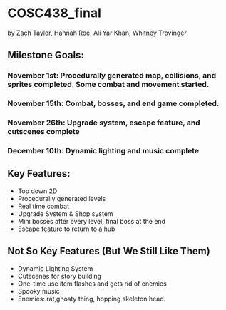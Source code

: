 # COSC438_final
by Zach Taylor, Hannah Roe, Ali Yar Khan, Whitney Trovinger

## Milestone Goals:
### November 1st: Procedurally generated map, collisions, and sprites completed. Some combat and movement started.
### November 15th: Combat, bosses, and end game completed. 
### November 26th: Upgrade system, escape feature, and cutscenes complete
### December 10th: Dynamic lighting and music complete

## Key Features: 
- Top down 2D
- Procedurally generated levels
- Real time combat 
- Upgrade System & Shop system 
- Mini bosses after every level, final boss at the end 
- Escape feature to return to a hub

## Not So Key Features (But We Still Like Them) 
- Dynamic Lighting System 
- Cutscenes for story building
- One-time use item flashes and gets rid of enemies 
- Spooky music
- Enemies: rat,ghosty thing, hopping skeleton head. 
